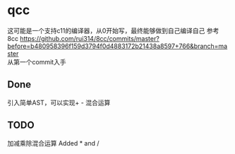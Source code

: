 <!--
 * @Author: QQYYHH
 * @Date: 2022-04-10 14:42:47
 * @LastEditTime: 2022-04-10 21:44:30
 * @LastEditors: QQYYHH
 * @Description: 
 * @FilePath: /pwn/compiler/README.md
 * welcome to my github: https://github.com/QQYYHH
-->
# qcc
这可能是一个支持c11的编译器，从0开始写，最终能够做到自己编译自己
参考 8cc
https://github.com/rui314/8cc/commits/master?before=b480958396f159d3794f0d4883172b21438a8597+766&branch=master<br>
从第一个commit入手

## Done
引入简单AST，可以实现+ - 混合运算
## TODO
加减乘除混合运算
Added * and /
